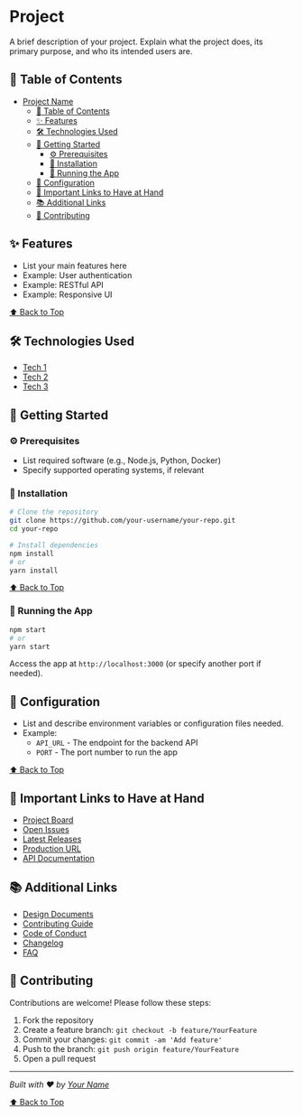 # Project

A brief description of your project. Explain what the project does, its primary purpose, and who its intended users are.

## 📑 Table of Contents

- [Project Name](#project-name)
  - [📑 Table of Contents](#-table-of-contents)
  - [✨ Features](#-features)
  - [🛠️ Technologies Used](#️-technologies-used)
  - [🚀 Getting Started](#-getting-started)
    - [⚙️ Prerequisites](#️-prerequisites)
    - [💾 Installation](#-installation)
    - [🏃 Running the App](#-running-the-app)
  - [📝 Configuration](#-configuration)
  - [🔗 Important Links to Have at Hand](#-important-links-to-have-at-hand)
  - [📚 Additional Links](#-additional-links)
  - [🤝 Contributing](#-contributing)

## ✨ Features

- List your main features here
- Example: User authentication
- Example: RESTful API
- Example: Responsive UI

[⬆️ Back to Top](#project-name)

## 🛠️ Technologies Used

- [Tech 1](https://link-to-tech.com)
- [Tech 2](https://link-to-tech.com)
- [Tech 3](https://link-to-tech.com)

## 🚀 Getting Started

### ⚙️ Prerequisites

- List required software (e.g., Node.js, Python, Docker)
- Specify supported operating systems, if relevant

### 💾 Installation

```sh
# Clone the repository
git clone https://github.com/your-username/your-repo.git
cd your-repo

# Install dependencies
npm install
# or
yarn install
```

[⬆️ Back to Top](#project-name)

### 🏃 Running the App

```sh
npm start
# or
yarn start
```

Access the app at `http://localhost:3000` (or specify another port if needed).

## 📝 Configuration

- List and describe environment variables or configuration files needed.
- Example:
  - `API_URL` - The endpoint for the backend API
  - `PORT` - The port number to run the app

[⬆️ Back to Top](#project-name)

## 🔗 Important Links to Have at Hand

- [Project Board](#)
- [Open Issues](#)
- [Latest Releases](#)
- [Production URL](#)
- [API Documentation](#)

## 📚 Additional Links

- [Design Documents](#)
- [Contributing Guide](#)
- [Code of Conduct](#)
- [Changelog](#)
- [FAQ](#)

## 🤝 Contributing

Contributions are welcome! Please follow these steps:

1. Fork the repository
2. Create a feature branch: `git checkout -b feature/YourFeature`
3. Commit your changes: `git commit -am 'Add feature'`
4. Push to the branch: `git push origin feature/YourFeature`
5. Open a pull request

---

_Built with ❤️ by [Your Name](https://github.com/your-username)_

[⬆️ Back to Top](#project-name)
